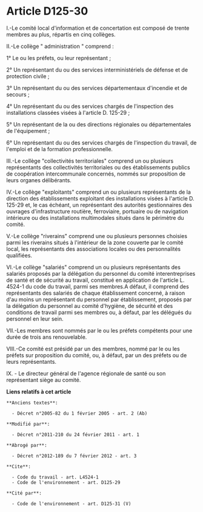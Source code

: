 # Article D125-30

I.-Le comité local d'information et de concertation est composé de trente membres au plus, répartis en cinq collèges. 

II.-Le collège " administration " comprend : 

1° Le ou les préfets, ou leur représentant ; 

2° Un représentant du ou des services interministériels de défense et de protection civile ; 

3° Un représentant du ou des services départementaux d'incendie et de secours ; 

4° Un représentant du ou des services chargés de l'inspection des installations classées visées à l'article D. 125-29 ; 

5° Un représentant de la ou des directions régionales ou départementales de l'équipement ; 

6° Un représentant du ou des services chargés de l'inspection du travail, de l'emploi et de la formation professionnelle. 

III.-Le collège "collectivités territoriales" comprend un ou plusieurs représentants des collectivités territoriales ou des
établissements publics de coopération intercommunale concernés, nommés sur proposition de leurs organes délibérants. 

IV.-Le collège "exploitants" comprend un ou plusieurs représentants de la direction des établissements exploitant des
installations visées à l'article D. 125-29 et, le cas échéant, un représentant des autorités gestionnaires des ouvrages
d'infrastructure routière, ferroviaire, portuaire ou de navigation intérieure ou des installations multimodales situés dans
le périmètre du comité.

V.-Le collège "riverains" comprend une ou plusieurs personnes choisies parmi les riverains situés à l'intérieur de la zone
couverte par le comité local, les représentants des associations locales ou des personnalités qualifiées. 

VI.-Le collège "salariés" comprend un ou plusieurs représentants des salariés proposés par la délégation du personnel du
comité interentreprises de santé et de sécurité au travail, constitué en application de l'article L. 4524-1 du code du
travail, parmi ses membres.A défaut, il comprend des représentants des salariés de chaque établissement concerné, à raison
d'au moins un représentant du personnel par établissement, proposés par la délégation du personnel au comité d'hygiène, de
sécurité et des conditions de travail parmi ses membres ou, à défaut, par les délégués du personnel en leur sein.

VII.-Les membres sont nommés par le ou les préfets compétents pour une durée de trois ans renouvelable. 

VIII.-Ce comité est présidé par un des membres, nommé par le ou les préfets sur proposition du comité, ou, à défaut, par un
des préfets ou de leurs représentants.

IX. - Le directeur général de l'agence régionale de santé ou son représentant siège au comité.

**Liens relatifs à cet article**

	**Anciens textes**:

	  - Décret n°2005-82 du 1 février 2005 - art. 2 (Ab)

	**Modifié par**:

	  - Décret n°2011-210 du 24 février 2011 - art. 1

	**Abrogé par**:

	  - Décret n°2012-189 du 7 février 2012 - art. 3

	**Cite**:

	  - Code du travail - art. L4524-1
	  - Code de l'environnement - art. D125-29

	**Cité par**:

	  - Code de l'environnement - art. D125-31 (V)
